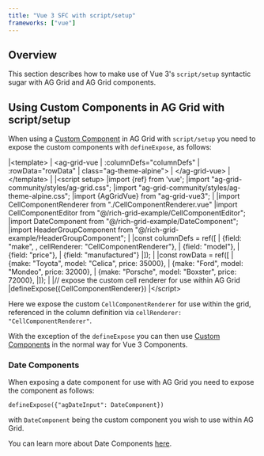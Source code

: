 ```yaml
---
title: "Vue 3 SFC with script/setup"
frameworks: ["vue"]
---
```


## Overview

This section describes how to make use of Vue 3's `script/setup` syntactic sugar with AG Grid and AG Grid components.

## Using Custom Components in AG Grid with script/setup

When using a [Custom Component](../component-types/) in AG Grid with `script/setup` you need to expose the custom components
with `defineExpose`, as follows:

<snippet transform={false} language="html">
|&lt;template>
|  &lt;ag-grid-vue
|      :columnDefs="columnDefs"
|      :rowData="rowData"
|      class="ag-theme-alpine">
|  &lt;/ag-grid-vue>
|&lt;/template>
|
|&lt;script setup>
|import {ref} from 'vue';
|import "ag-grid-community/styles/ag-grid.css";
|import "ag-grid-community/styles/ag-theme-alpine.css";
|import {AgGridVue} from "ag-grid-vue3";
|
|import CellComponentRenderer from "./CellComponentRenderer.vue"
|import CellComponentEditor from "@/rich-grid-example/CellComponentEditor";
|import DateComponent from "@/rich-grid-example/DateComponent";
|import HeaderGroupComponent from "@/rich-grid-example/HeaderGroupComponent";
|
|const columnDefs = ref([
|  {field: "make", , cellRenderer: "CellComponentRenderer"},
|  {field: "model"},
|  {field: "price"},
|  {field: "manufactured"}
|]);
|
|const rowData = ref([
|  {make: "Toyota", model: "Celica", price: 35000},
|  {make: "Ford", model: "Mondeo", price: 32000},
|  {make: "Porsche", model: "Boxster", price: 72000},
|]);
|
|// expose the custom cell renderer for use within AG Grid
|defineExpose({CellComponentRenderer})
|&lt;/script>
</snippet>

Here we expose the custom `CellComponentRenderer` for use within the grid, referenced in the column definition via `cellRenderer: "CellComponentRenderer"`.

With the exception of the `defineExpose` you can then use  [Custom Components](../component-types/) in the normal way for Vue 3 Components.

### Date Components

When exposing a date component for use with AG Grid you need to expose the component as follows:

`defineExpose({"agDateInput": DateComponent})`

with `DateComponent` being the custom component you wish to use within AG Grid.

You can learn more about Date Components [here](../component-date/). 
